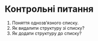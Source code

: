 # Контрольні питання

1. Поняття однозв’язного списку.
1. Як видалити структуру зі списку? 
1. Як додати структуру до списку?
